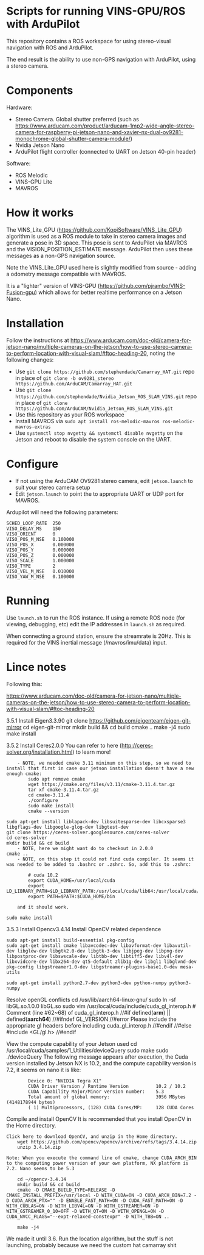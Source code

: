 # Scripts for running VINS-GPU/ROS with ArduPilot
This repository contains a ROS workspace for using stereo-visual navigation with ROS and ArduPilot.

The end result is the ability to use non-GPS navigation with ArduPilot, using a stereo camera.

# Components

Hardware:
- Stereo Camera. Global shutter preferred (such as https://www.arducam.com/product/arducam-1mp2-wide-angle-stereo-camera-for-raspberry-pi-jetson-nano-and-xavier-nx-dual-ov9281-monochrome-global-shutter-camera-module/)
- Nvidia Jetson Nano
- ArduPilot flight controller (connected to UART on Jetson 40-pin header)

Software:
- ROS Melodic
- VINS-GPU Lite
- MAVROS

# How it works

The VINS_Lite_GPU (https://github.com/KopiSoftware/VINS_Lite_GPU) algorithm is used as a ROS module to take in stereo camera images and generate a pose in 3D space. This pose is sent to ArduPilot via MAVROS and the VISION_POSITION_ESTIMATE message. ArduPilot then uses these messages as a non-GPS navigation source.

Note the VINS_Lite_GPU used here is slightly modified from source - adding a odometry message compatible with MAVROS.

It is a "lighter" version of VINS-GPU (https://github.com/pjrambo/VINS-Fusion-gpu) which allows for better realtime performance on a Jetson Nano.

# Installation

Follow the instructions at https://www.arducam.com/doc-old/camera-for-jetson-nano/multiple-cameras-on-the-jetson/how-to-use-stereo-camera-to-perform-location-with-visual-slam/#ftoc-heading-20, noting the following changes:

- Use `git clone https://github.com/stephendade/Camarray_HAT.git` repo in place of ``git clone -b ov9281_stereo https://github.com/ArduCAM/Camarray_HAT.git``
- Use `git clone https://github.com/stephendade/Nvidia_Jetson_ROS_SLAM_VINS.git` repo in place of ``git clone https://github.com/ArduCAM/Nvidia_Jetson_ROS_SLAM_VINS.git``
- Use this repository as your ROS workspace
- Install MAVROS via ``sudo apt install ros-melodic-mavros ros-melodic-mavros-extras``
- Use ``systemctl stop nvgetty && systemctl disable nvgetty`` on the Jetson and reboot to disable the system console on the UART.

# Configure
- If not using the ArduCAM OV9281 stereo camera, edit ``jetson.launch`` to suit your stereo camera setup
- Edit ``jetson.launch`` to point the to appropriate UART or UDP port for MAVROS.

Ardupilot will need the following parameters:

```
SCHED_LOOP_RATE  250 
VISO_DELAY_MS    150
VISO_ORIENT      0
VISO_POS_M_NSE   0.100000
VISO_POS_X       0.000000
VISO_POS_Y       0.000000
VISO_POS_Z       0.000000
VISO_SCALE       1.000000
VISO_TYPE        2
VISO_VEL_M_NSE   0.010000
VISO_YAW_M_NSE   0.100000
```

# Running
Use ``launch.sh`` to run the ROS instance. If using a remote ROS node (for viewing, debugging, etc) edit the IP addresses in ``launch.sh`` as required.

When connecting a ground station, ensure the streamrate is 20Hz. This is required for the VINS inertial message (/mavros/imu/data) input.


# Lince notes

Following this:

https://www.arducam.com/doc-old/camera-for-jetson-nano/multiple-cameras-on-the-jetson/how-to-use-stereo-camera-to-perform-location-with-visual-slam/#ftoc-heading-20

3.5.1 Install Eigen3.3.90
    git clone https://github.com/eigenteam/eigen-git-mirror
    cd eigen-git-mirror
    mkdir build && cd build
    cmake ..
    make -j4
    sudo make install

3.5.2 Install Ceres2.0.0
    You can refer to here (http://ceres-solver.org/installation.html) to learn more!

        - NOTE, we needed cmake 3.11 minimum on this step, so we need to install that first in case our jetson installation doesn't have a new enough cmake:
            sudo apt remove cmake
            wget https://cmake.org/files/v3.11/cmake-3.11.4.tar.gz
            tar xf cmake-3.11.4.tar.gz
            cd cmake-3.11.4
            ./configure
            sudo make install
            cmake --version

    sudo apt-get install liblapack-dev libsuitesparse-dev libcxsparse3 libgflags-dev libgoogle-glog-dev libgtest-dev
    git clone https://ceres-solver.googlesource.com/ceres-solver
    cd ceres-solver
    mkdir build && cd build
        - NOTE, here we might want do to checkout in 2.0.0
    cmake ..
        - NOTE, on this step it could not find cuda compiler. It seems it was needed to be added to .bashrc or .zshrc. So, add this to .zshrc:
        
            # cuda 10.2
            export CUDA_HOME=/usr/local/cuda
            export LD_LIBRARY_PATH=$LD_LIBRARY_PATH:/usr/local/cuda/lib64:/usr/local/cuda/extras/CUPTI/lib64
            export PATH=$PATH:$CUDA_HOME/bin

        and it should work.
        
    sudo make install

3.5.3 Install Opencv3.4.14
    Install OpenCV related dependence
    
    sudo apt-get install build-essential pkg-config
    sudo apt-get install cmake libavcodec-dev libavformat-dev libavutil-dev libglew-dev libgtk2.0-dev libgtk-3-dev libjpeg-dev libpng-dev libpostproc-dev libswscale-dev libtbb-dev libtiff5-dev libv4l-dev libxvidcore-dev libx264-dev qt5-default zlib1g-dev libgl1 libglvnd-dev pkg-config libgstreamer1.0-dev libgstreamer-plugins-base1.0-dev mesa-utils
    
    sudo apt-get install python2.7-dev python3-dev python-numpy python3-numpy

Resolve openGL conflicts
    cd /usr/lib/aarch64-linux-gnu/
    sudo ln -sf libGL.so.1.0.0 libGL.so
    sudo vim /usr/local/cuda/include/cuda_gl_interop.h
        # Comment (line #62~68) of cuda_gl_interop.h 
            //#if defined(__arm__) || defined(__aarch64__)
            //#ifndef GL_VERSION
            //#error Please include the appropriate gl headers before including cuda_gl_interop.h
            //#endif
            //#else
            #include <GL/gl.h>
            //#endif

View the compute capability of your Jetson used
    cd /usr/local/cuda/samples/1_Utilities/deviceQuery
    sudo make
    sudo ./deviceQuery
        The following message appears after execution, the Cuda version installed by Jetson NX is 10.2, and the compute capability version is 7.2, it seems on nano it is like:

            Device 0: "NVIDIA Tegra X1"                                                         
            CUDA Driver Version / Runtime Version          10.2 / 10.2
            CUDA Capability Major/Minor version number:    5.3
            Total amount of global memory:                 3956 MBytes (4148178944 bytes)
            ( 1) Multiprocessors, (128) CUDA Cores/MP:     128 CUDA Cores



Compile and install OpenCV
It is recommended that you install OpenCV in the Home directory.

    Click here to download OpenCV, and unzip in the Home directory.
        wget https://github.com/opencv/opencv/archive/refs/tags/3.4.14.zip
        unzip 3.4.14.zip

    Note: When you execute the command line of cmake, change CUDA_ARCH_BIN to the computing power version of your own platform, NX platform is 7.2. Nano seems to be 5.3

        cd ~/opencv-3.4.14
        mkdir build && cd build
        cmake -D CMAKE_BUILD_TYPE=RELEASE -D CMAKE_INSTALL_PREFIX=/usr/local -D WITH_CUDA=ON -D CUDA_ARCH_BIN=7.2 -D CUDA_ARCH_PTX="" -D ENABLE_FAST_MATH=ON -D CUDA_FAST_MATH=ON -D WITH_CUBLAS=ON -D WITH_LIBV4L=ON -D WITH_GSTREAMER=ON -D WITH_GSTREAMER_0_10=OFF -D WITH_QT=ON -D WITH_OPENGL=ON -D CUDA_NVCC_FLAGS="--expt-relaxed-constexpr" -D WITH_TBB=ON ..
        
        make -j4


We made it until 3.6. Run the location algorithm, but the stuff is not launching, probably because we need the custom hat camarray shit